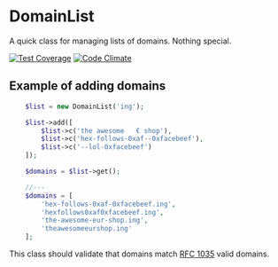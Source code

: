 # DomainList

A quick class for managing lists of domains. Nothing special.

[![Test Coverage](https://codeclimate.com/github/timgws/domainlist/badges/coverage.svg)](https://codeclimate.com/github/timgws/domainlist/coverage)
[![Code Climate](https://codeclimate.com/github/timgws/domainlist/badges/gpa.svg)](https://codeclimate.com/github/timgws/domainlist)

## Example of adding domains
```php
    $list = new DomainList('ing');

    $list->add([
        $list->c('the awesome   € shop'),
        $list->c('hex-follows-0xaf--0xfacebeef'),
        $list->c('--lol-0xfacebeef')
    ]);

    $domains = $list->get();

    //---
    $domains = [
        'hex-follows-0xaf-0xfacebeef.ing',
        'hexfollows0xaf0xfacebeef.ing',
        'the-awesome-eur-shop.ing',
        'theawesomeeurshop.ing'
    ];
```

This class should validate that domains match [RFC 1035](https://tools.ietf.org/html/rfc1035) valid domains.

